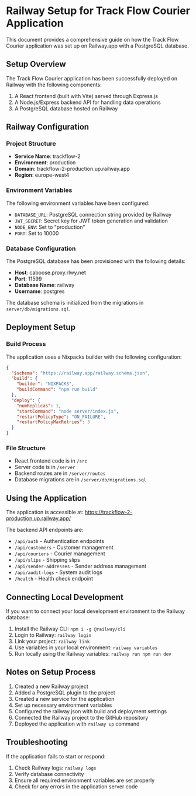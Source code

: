 # Railway Setup for Track Flow Courier Application

This document provides a comprehensive guide on how the Track Flow Courier application was set up on Railway.app with a PostgreSQL database.

## Setup Overview

The Track Flow Courier application has been successfully deployed on Railway with the following components:

1. A React frontend (built with Vite) served through Express.js
2. A Node.js/Express backend API for handling data operations
3. A PostgreSQL database hosted on Railway

## Railway Configuration

### Project Structure
- **Service Name**: trackflow-2
- **Environment**: production
- **Domain**: trackflow-2-production.up.railway.app
- **Region**: europe-west4

### Environment Variables
The following environment variables have been configured:

- `DATABASE_URL`: PostgreSQL connection string provided by Railway
- `JWT_SECRET`: Secret key for JWT token generation and validation
- `NODE_ENV`: Set to "production"
- `PORT`: Set to 10000

### Database Configuration
The PostgreSQL database has been provisioned with the following details:

- **Host**: caboose.proxy.rlwy.net
- **Port**: 11599
- **Database Name**: railway
- **Username**: postgres

The database schema is initialized from the migrations in `server/db/migrations.sql`.

## Deployment Setup

### Build Process
The application uses a Nixpacks builder with the following configuration:

```json
{
  "$schema": "https://railway.app/railway.schema.json",
  "build": {
    "builder": "NIXPACKS",
    "buildCommand": "npm run build"
  },
  "deploy": {
    "numReplicas": 1,
    "startCommand": "node server/index.js",
    "restartPolicyType": "ON_FAILURE",
    "restartPolicyMaxRetries": 3
  }
}
```

### File Structure
- React frontend code is in `/src`
- Server code is in `/server`
- Backend routes are in `/server/routes`
- Database migrations are in `/server/db/migrations.sql`

## Using the Application

The application is accessible at: https://trackflow-2-production.up.railway.app/

The backend API endpoints are:
- `/api/auth` - Authentication endpoints
- `/api/customers` - Customer management
- `/api/couriers` - Courier management
- `/api/slips` - Shipping slips
- `/api/sender-addresses` - Sender address management
- `/api/audit-logs` - System audit logs
- `/health` - Health check endpoint

## Connecting Local Development

If you want to connect your local development environment to the Railway database:

1. Install the Railway CLI: `npm i -g @railway/cli`
2. Login to Railway: `railway login`
3. Link your project: `railway link`
4. Use variables in your local environment: `railway variables`
5. Run locally using the Railway variables: `railway run npm run dev`

## Notes on Setup Process

1. Created a new Railway project
2. Added a PostgreSQL plugin to the project
3. Created a new service for the application
4. Set up necessary environment variables
5. Configured the railway.json with build and deployment settings
6. Connected the Railway project to the GitHub repository
7. Deployed the application with `railway up` command

## Troubleshooting

If the application fails to start or respond:

1. Check Railway logs: `railway logs`
2. Verify database connectivity
3. Ensure all required environment variables are set properly
4. Check for any errors in the application server code
